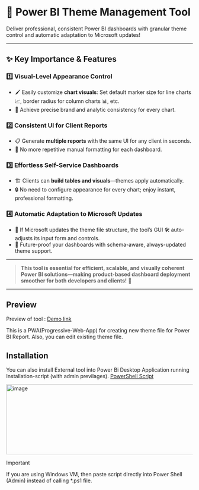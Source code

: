 # 🎨 Power BI Theme Management Tool

Deliver professional, consistent Power BI dashboards with granular theme control and automatic adaptation to Microsoft updates!

---

## ✨ Key Importance & Features

### 1️⃣ **Visual-Level Appearance Control**
- 🖌️ Easily customize **chart visuals**: Set default marker size for line charts 📈, border radius for column charts 📊, etc.
- 🎯 Achieve precise brand and analytic consistency for every chart.

### 2️⃣ **Consistent UI for Client Reports**
- 📋 Generate **multiple reports** with the same UI for any client in seconds.
- 🚦 No more repetitive manual formatting for each dashboard.

### 3️⃣ **Effortless Self-Service Dashboards**
- 🏗️ Clients can **build tables and visuals**—themes apply automatically.
- 🔒 No need to configure appearance for every chart; enjoy instant, professional formatting.

### 4️⃣ **Automatic Adaptation to Microsoft Updates**
- 🤖 If Microsoft updates the theme file structure, the tool’s GUI 🛠️ auto-adjusts its input form and controls.
- 🧬 Future-proof your dashboards with schema-aware, always-updated theme support.

---

> **This tool is essential for efficient, scalable, and visually coherent Power BI solutions—making product-based dashboard deployment smoother for both developers and clients!** 🚀

---

## Preview

Preview of tool : [Demo link](https://apanasara.github.io/PBi_Theme_Tool/)

This is a PWA(Progressive-Web-App) for creating new theme file for Power BI Report. Also, you can edit existing theme file.

## Installation

You can also install External tool into Power Bi Desktop Application running Installation-script (with admin previlages).
[PowerShell Script](Installer)

<img width="585" height="188" alt="image" src="https://github.com/user-attachments/assets/9b2ed831-bdf9-471d-bf13-d3324c48bea9" />

> [!IMPORTANT]
> If you are using Windows VM, then paste script directly into Power Shell (Admin) instead of calling *.ps1 file.
